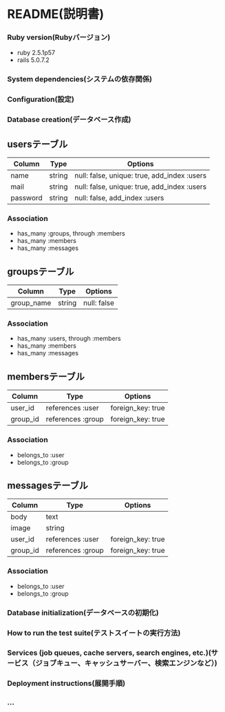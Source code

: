 # README(説明書)

### Ruby version(Rubyバージョン)
- ruby 2.5.1p57
- rails 5.0.7.2

### System dependencies(システムの依存関係)

### Configuration(設定)

### Database creation(データベース作成)
## usersテーブル
|Column|Type|Options|
|------|----|-------|
|name     |string|null: false, unique: true, add_index :users|
|mail     |string|null: false, unique: true, add_index :users|
|password |string|null: false, add_index :users              |

### Association
- has_many :groups, through :members
- has_many :members
- has_many :messages


## groupsテーブル
|Column|Type|Options|
|------|----|-------|
|group_name|string|null: false|

### Association
- has_many :users, through :members
- has_many :members
- has_many :messages


## membersテーブル
|Column|Type|Options|
|------|----|-------|
|user_id |references :user |foreign_key: true|
|group_id|references :group|foreign_key: true|

### Association
- belongs_to :user
- belongs_to :group


## messagesテーブル
|Column|Type|Options|
|------|----|-------|
|body    |text             | 
|image   |string           |
|user_id |references :user |foreign_key: true|
|group_id|references :group|foreign_key: true|

### Association
- belongs_to :user
- belongs_to :group


### Database initialization(データベースの初期化)

### How to run the test suite(テストスイートの実行方法)

### Services (job queues, cache servers, search engines, etc.)(サービス（ジョブキュー、キャッシュサーバー、検索エンジンなど）)

### Deployment instructions(展開手順)

### ...
